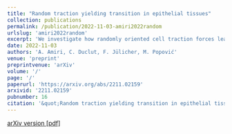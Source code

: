 ```yaml
---
title: "Random traction yielding transition in epithelial tissues"
collection: publications
permalink: /publication/2022-11-03-amiri2022random
urlslug: 'amiri2022random'
excerpt: 'We investigate how randomly oriented cell traction forces lead to fluidisation in a vertex model of epithelial tissues. We find that the fluidisation occurs at a critical value of the traction force magnitude $F_c$. We show that this transition exhibits critical behaviour, similar to the yielding transition of sheared amorphous solids. However, we find that it belongs to a different universality class, even though it satisfies the same scaling relations between critical exponents established in the yielding transition of sheared amorphous solids. Our work provides a fluidisation mechanism through active force generation that could be relevant in biological tissues.'
date: 2022-11-03
authors: 'A. Amiri, C. Duclut, F. Jülicher, M. Popović'
venue: 'preprint'
preprintvenue: 'arXiv'
volume: '/'
page: '/'
paperurl: 'https://arxiv.org/abs/2211.02159'
arxivid: '2211.02159'
pubnumber: 16
citation: '&quot;Random traction yielding transition in epithelial tissues&quot;, A. Amiri, C. Duclut, F. Jülicher, M. Popović, <i>arXiv:2211.02159</i> (2022).'
---
```

[arXiv version <i class="fa fa-external-link-alt fa-xs" aria-hidden="true"></i>](https://arxiv.org/abs/2211.02159)
[[pdf] <i class="fa fa-download fa-xs" aria-hidden="true"></i>](http://charlieduclut.github.io/files/amiri2022random.pdf)
<br/>